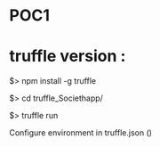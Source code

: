 # POC1

truffle version :
=================

$> npm install -g truffle

$> cd truffle_Societhapp/

$> truffle run


Configure environment in truffle.json ()